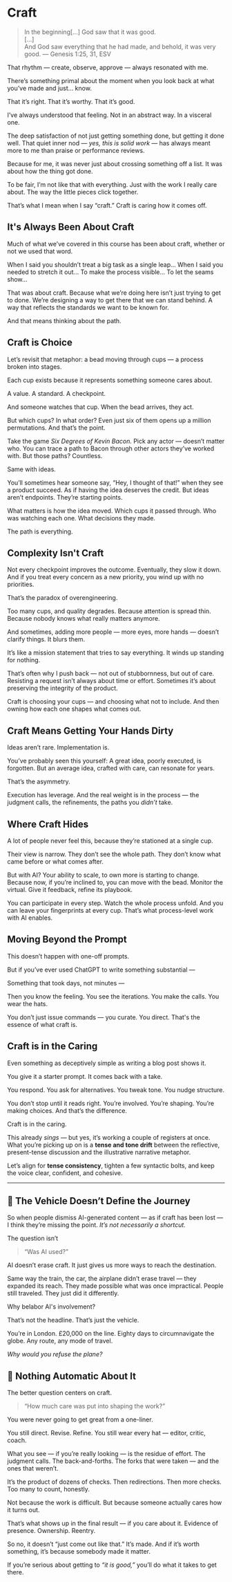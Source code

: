 # Craft

> In the beginning[...] God saw that it was good.<br>
> [...]<br>
> And God saw everything that he had made, and behold, it was very good. — Genesis 1:25, 31, ESV

That rhythm — create, observe, approve — always resonated with me.

There’s something primal about the moment when you look back at what you’ve made and just... know.

That it’s right. That it’s worthy. That it’s good.

I’ve always understood that feeling. Not in an abstract way. In a visceral one.

The deep satisfaction of not just getting something done, but getting it done well. That quiet inner nod — *yes, this is solid work* — has always meant more to me than praise or performance reviews.

Because for me, it was never just about crossing something off a list. It was about how the thing got done.

To be fair, I’m not like that with everything. Just with the work I really care about. The way the little pieces click together.

That’s what I mean when I say “craft.” Craft is caring how it comes off.

## It's Always Been About Craft

Much of what we’ve covered in this course has been about craft, whether or not we used that word.

When I said you shouldn’t treat a big task as a single leap... When I said you needed to stretch it out... To make the process visible... To let the seams show...

That was about craft. Because what we’re doing here isn’t just trying to get to done. We’re designing a way to get there that we can stand behind. A way that reflects the standards we want to be known for.

And that means thinking about the path.

## Craft is Choice

Let’s revisit that metaphor: a bead moving through cups — a process broken into stages.

Each cup exists because it represents something someone cares about.

A value. A standard. A checkpoint.

And someone watches that cup. When the bead arrives, they act.

But which cups? In what order? Even just six of them opens up a million permutations. And that’s the point.

Take the game *Six Degrees of Kevin Bacon.* Pick any actor — doesn’t matter who. You can trace a path to Bacon through other actors they’ve worked with. But those paths? Countless.

Same with ideas.

You’ll sometimes hear someone say, “Hey, I thought of that!” when they see a product succeed. As if having the idea deserves the credit. But ideas aren’t endpoints. They’re starting points.

What matters is how the idea moved. Which cups it passed through. Who was watching each one. What decisions they made.

The path is everything.

## Complexity Isn't Craft

Not every checkpoint improves the outcome. Eventually, they slow it down. And if you treat every concern as a new priority, you wind up with no priorities.

That’s the paradox of overengineering.

Too many cups, and quality degrades. Because attention is spread thin. Because nobody knows what really matters anymore.

And sometimes, adding more people — more eyes, more hands — doesn’t clarify things. It blurs them.

It’s like a mission statement that tries to say everything. It winds up standing for nothing.

That’s often why I push back — not out of stubbornness, but out of care.  Resisting a request isn’t always about time or effort. Sometimes it’s about preserving the integrity of the product.

Craft is choosing your cups — and choosing what not to include. And then owning how each one shapes what comes out.

## Craft Means Getting Your Hands Dirty

Ideas aren’t rare. Implementation is.

You’ve probably seen this yourself: A great idea, poorly executed, is forgotten. But an average idea, crafted with care, can resonate for years.

That’s the asymmetry.

Execution has leverage. And the real weight is in the process — the judgment calls, the refinements, the paths you *didn’t* take.

## Where Craft Hides

A lot of people never feel this, because they’re stationed at a single cup.

Their view is narrow. They don’t see the whole path. They don’t know what came before or what comes after.

But with AI? Your ability to scale, to own more is starting to change.  Because now, if you’re inclined to, you can move with the bead. Monitor the virtual. Give it feedback, refine its playbook.

You can participate in every step. Watch the whole process unfold. And you can leave your fingerprints at every cup.  That’s what process-level work with AI enables.

## Moving Beyond the Prompt

This doesn’t happen with one-off prompts.

But if you’ve ever used ChatGPT to write something substantial —

Something that took days, not minutes —

Then you know the feeling. You see the iterations. You make the calls. You wear the hats.

You don’t just issue commands — you curate. You direct. That's the essence of what craft is.

## Craft is in the Caring

Even something as deceptively simple as writing a blog post shows it.

You give it a starter prompt. It comes back with a take.

You respond. You ask for alternatives. You tweak tone. You nudge structure.

You don’t stop until it reads right. You’re involved. You’re shaping. You’re making choices. And that’s the difference.

Craft is in the caring.

This already *sings* — but yes, it’s working a couple of registers at once. What you’re picking up on is a **tense and tone drift** between the reflective, present-tense discussion and the illustrative narrative metaphor.

Let’s align for **tense consistency**, tighten a few syntactic bolts, and keep the voice clear, confident, and cohesive.

---

## 🚗 The Vehicle Doesn’t Define the Journey

So when people dismiss AI-generated content — as if craft has been lost — I think they’re missing the point. *It’s not necessarily a shortcut.*

The question isn’t

> “Was AI used?”

AI doesn’t erase craft. It just gives us more ways to reach the destination.

Same way the train, the car, the airplane didn’t erase travel — they expanded its reach. They made possible what was once impractical. People still traveled. They just did it differently.

Why belabor AI's involvement?

That’s not the headline. That’s just the vehicle.

You’re in London. £20,000 on the line. Eighty days to circumnavigate the globe. Any route, any mode of travel.

*Why would you refuse the plane?*

## 🎯 Nothing Automatic About It

The better question centers on craft.

> “How much care was put into shaping the work?”

You were never going to get great from a one-liner.

You still direct. Revise. Refine. You still wear every hat — editor, critic, coach.

What you see — if you’re really looking — is the residue of effort. The judgment calls. The back-and-forths. The forks that were taken — and the ones that weren’t.

It’s the product of dozens of checks. Then redirections. Then more checks. Too many to count, honestly.

Not because the work is difficult. But because someone actually cares how it turns out.

That’s what shows up in the final result — if you care about it. Evidence of presence. Ownership. Reentry.

So no, it doesn’t “just come out like that.” It’s made. And if it’s worth something, it’s because somebody made it matter.

If you’re serious about getting to *“it is good,”* you’ll do what it takes to get there.
